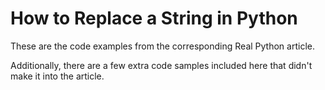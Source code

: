 # How to Replace a String in Python

These are the code examples from the corresponding Real Python article.

Additionally, there are a few extra code samples included here that didn't make it into the article.

